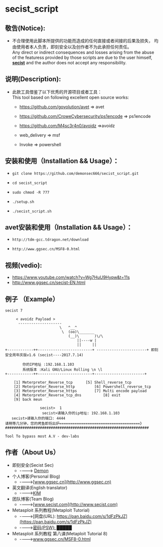 
# secist_script

## 敬告(Notice):
+ 不合理使用此脚本所提供的功能而造成的任何直接或者间接的后果及损失，  均由使用者本人负责，即刻安全以及创作者不为此承担任何责任。
 </br>Any direct or indirect consequences and losses arising from the abuse of the featuress provided by those scripts are due to the user himself, <b>[secist](www.secist.com)</b> and the author does not accept any responsibility.
## 说明(Description):

+ 此款工具借鉴了以下优秀的开源项目或者工具：
</br>This tool based on following excellent open source works: 

    - https://github.com/govolution/avet => avet

    - https://github.com/CroweCybersecurity/ps1encode => ps1encode

    - https://github.com/M4sc3r4n0/avoidz =>avoidz

    - web_delivery => msf

    - Invoke => powershell

## 安装和使用（Installation && Usage）：

- ```git clone https://github.com/demonsec666/secist_script.git```

- ```cd secist_script```

- ```sudo chmod -R 777```

- ```./setup.sh```

- ```./secist_script.sh```

## avet安装和使用（Installation && Usage）：

- ```http://tdm-gcc.tdragon.net/download```

- ```http://www.ggsec.cn/MSF8-0.html```


## 视频(vedio):

-  https://www.youtube.com/watch?v=Wg7HuU9Hypw&t=11s
-  http://www.ggsec.cn/secist-EN.html

## 例子 （Example）
```
secist 7

     < avoidz Payload >
      --------------------
                         \   ^__^             
                          \  (oo)\_______     
                             (__)\       )\/\ 
                                 ||----w |    
                                 ||     ||     
+------------++-------------------------+ -----------------------+ 即刻安全周年庆版v1.6 (secist----2017.7.14)

        你的IP地址 :192.168.1.103
        系统版本 :Kali GNU/Linux Rolling \n \l
+------------++-------------------------+-----------------------+

    [1] Meterpreter_Reverse_tcp		 [5] Shell_reverse_tcp
    [2] Meterpreter_Reverse_http		 [6] Powershell_reverse_tcp
    [3] Meterpreter_Reverse_https		 [7] Multi encode payload
    [4] Meterpreter_Reverse_tcp_dns          [8] exit        
    [9] back meun     

                secist>  1
		         secist>请输入你的ip地址: 192.168.1.103
   secist>请输入你的端口: 4444
请稍等几分钟，您的烤鱼即将出炉=====================================》 ##################################################################

Tool To bypass most A.V - dev-labs
```

## 作者（About Us）

+ 即刻安全(Secist Sec)
    + ----> [Demon](www.ggsec.cn)
+ 个人博客(Personal Blog)
    + ---->[www.ggsec.cn](http://www.ggsec.cn)
+ 英文翻译(English translator)
    + ---->[KIM](http://www.lowpitch.cn)
+ 团队博客(Team Blog) 
    + ---->[www.secist.com](http://www.secist.com)
+ Metasploit 系列教程(Metaploit Tutorial)   
    + ---->[网盘(URL): https://pan.baidu.com/s/1dFzPkJZ](https://pan.baidu.com/s/1dFzPkJZ)
    + ---->[密码(PSW): █████](./psw.txt)
+ Metasploit 系列教程 第八课(Metaploit Tutorial 8)
    + ---->www.ggsec.cn/MSF8-0.html

